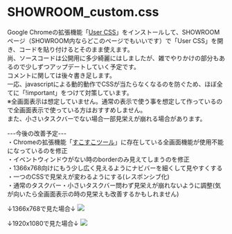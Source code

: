 # SHOWROOM_custom.css
Google Chromeの拡張機能「<a href="https://chrome.google.com/webstore/detail/user-css/okpjlejfhacmgjkmknjhadmkdbcldfcb" alt="User CSS" target="_blank">User CSS</a>」をインストールして、SHOWROOMページ（SHOWROOM内ならどこのページでもいいです）で「User CSS」を開き、コードを貼り付けるとそのまま使えます。<br>
尚、ソースコードは公開用に多少綺麗にはしましたが、雑でやりかけの部分もあるので少しずつアップデートしていく予定です。<br>
コメントに関しては後々書き足します。<br>
一応、javascriptによる動的動作でCSSが当たらなくなるのを防ぐため、ほぼ全てに「!important」をつけて対策しています。<br>
※全画面表示は想定していません。通常の表示で使う事を想定して作っているので全画面表示で使っている方はおすすめしません。<br>
また、小さいタスクバーでない場合一部見栄えが崩れる場合があります。<br>

---今後の改善予定---<br>
・Chromeの拡張機能「<a href="https://chrome.google.com/webstore/detail/showroom-%E3%81%99%E3%81%93%E3%81%99%E3%81%93%E3%83%84%E3%83%BC%E3%83%AB/ohfkmalmidmhailhaiifeplheagoopap?utm_source=chrome-ntp-icon" alt="SHOWROOM すこすこツール" target="_blank">すこすこツール</a>」に存在している全画面機能が使用不能になっているのを修正<br>
・イベントウィンドウがない時のborderのみ見えてしまうのを修正<br>
・1366x768向けにもう少し広く見えるようにナビバーを細くして見やすくする<br>
・一つのCSSで見栄えが変わるようにする(レスポンシブ化)<br>
・通常のタスクバー・小さいタスクバー問わず見栄えが崩れないように調整(気が向いたら全画面表示の時の見栄えも改善するかもしれません)

↓1366x768で見た場合↓
<img src="https://pbs.twimg.com/media/D4146ZeUYAIkXqo.jpg:large">

↓1920x1080で見た場合↓
<img src="https://pbs.twimg.com/media/D4JhfbkUYAAr_8q.jpg:large">
